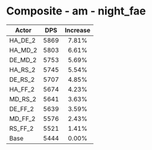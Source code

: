 # Composite - am - night_fae
| Actor | DPS | Increase |
|---|:---:|:---:|
|HA_DE_2|5869|7.81%|
|HA_MD_2|5803|6.61%|
|DE_MD_2|5753|5.69%|
|HA_RS_2|5745|5.54%|
|DE_RS_2|5707|4.85%|
|HA_FF_2|5674|4.23%|
|MD_RS_2|5641|3.63%|
|DE_FF_2|5639|3.59%|
|MD_FF_2|5576|2.43%|
|RS_FF_2|5521|1.41%|
|Base|5444|0.00%|
